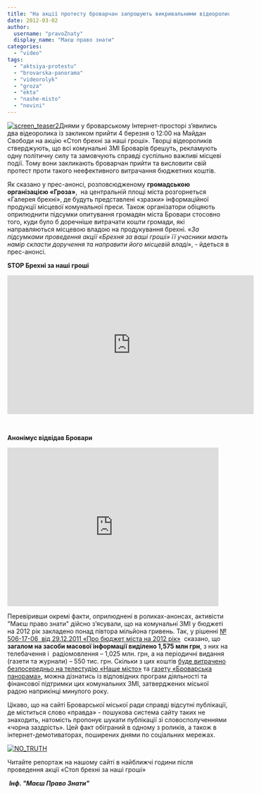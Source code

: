 ```yaml
---
title: "На акції протесту броварчан запрошують викривальними відеороликами"
date: 2012-03-02
author: 
  username: "pravoZnaty"
  display_name: "Маєш право знати"
categories: 
  - "video"
tags: 
  - "aktsiya-protestu"
  - "brovarska-panorama"
  - "videorolyk"
  - "groza"
  - "ekta"
  - "nashe-misto"
  - "novini"
---
```


[![](https://mpz.brovary.org/wp-content/uploads/2012/03/screen_teaser2.jpg "screen_teaser2")](https://mpz.brovary.org/wp-content/uploads/2012/03/screen_teaser2.jpg)Днями у броварському Інтернет-просторі з’явились два відеоролика із закликом прийти 4 березня о 12:00 на Майдан Свободи на акцію «Стоп брехні за наші гроші». Творці відеороликів стверджують, що всі комунальні ЗМІ Броварів брешуть, рекламують одну політичну силу та замовчують справді суспільно важливі місцеві події. Тому вони закликають броварчан прийти та висловити свій протест проти такого неефективного витрачання бюджетних коштів. <!--more-->

Як сказано у прес-анонсі, розповсюдженому **громадською організацією «Гроза»**,  на центральній площі міста розгорнеться «Галерея брехні», де будуть представлені «зразки» інформаційної продукції місцевої комунальної преси. Також організатори обіцяють оприлюднити підсумки опитування громадян міста Бровари стосовно того, куди було б доречніше витрачати кошти громади, які направляються місцевою владою на продукування брехні. «_За підсумками проведення акції «Брехня за ваші гроші» її учасники мають намір скласти доручення та направити його місцевій владі_», - йдеться в прес-анонсі.

**STOP Брехні за наші гроші**

<iframe src="https://www.youtube.com/embed/DfBXIVuHLE8" frameborder="0" width="560" height="315"></iframe>

 

**Анонімус відвідав Бровари**

<iframe src="https://www.youtube.com/embed/-wfrB5wK2f8" frameborder="0" width="480" height="360"></iframe>

Перевіривши окремі факти, оприлюднені в роликах-анонсах, активісти "Маєш право знати" дійсно з’ясували, що на комунальні ЗМІ у бюджеті на 2012 рік закладено понад півтора мільйона гривень. Так, у рішенні [№ 506-17-06  від 29.12.2011 «Про бюджет міста на 2012 рік»](http://docs.pravo-znaty.org.ua/p15/29.12.2011/506-17-06)  сказано, що **загалом на засоби масової інформації виділено 1,575 млн грн**, з них на телебачення і  радіомовлення – 1,025 млн. грн, а на періодичні видання (газети та журнали) – 550 тис. грн. Скільки з цих коштів [буде витрачено безпосередньо на телестудію «Наше місто»](http://docs.pravo-znaty.org.ua/p46/29.12.2011/475-17-06) та [газету «Броварська панорама»](http://docs.pravo-znaty.org.ua/p43/29.12.2011/478-17-06), можна дізнатись із відповідних програм діяльності та фінансової підтримки цих комунальних ЗМІ, затверджених міської радою наприкінці минулого року.

Цікаво, що на сайті Броварської міської ради справді відсутні публікації, де міститься слово «правда» - пошукова система сайту таких не знаходить, натомість пропонує шукати публікації зі словосполученнями «чорна заздрість». Цей факт обіграний в одному з роликів, а також в інтернет-демотиваторах, поширених днями по соціальних мережах.

[![](https://mpz.brovary.org/wp-content/uploads/2012/03/NO_TRUTH1.jpg "NO_TRUTH")](https://mpz.brovary.org/wp-content/uploads/2012/03/NO_TRUTH1.jpg)

Читайте репортаж на нашому сайті в найближчі години після проведення акції «Стоп брехні за наші гроші»

 _**Інф. "Маєш Право Знати"**_
